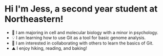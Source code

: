 # Hi I'm Jess, a second year student at Northeastern!
+ 🧬 I am majoring in cell and molecular biology with a minor in psychology.
+ 💡 I am learning how to use Git as a tool for basic genome analysis.
+ 💬 I am interested in collaborating with others to learn the basics of Git.
+ ⛰ I enjoy hiking, reading, and baking! 

